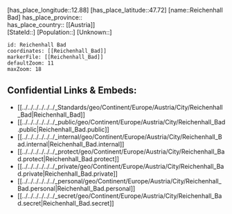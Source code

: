 ﻿---
location: [47.72,12.88] 
mapzoom: [7,12] 
mapmarker: city 
type: City
tags:
- geo/City


SpocWebEntityId: 33689
isDeleted: false
confidential: public

---
[has_place_longitude::12.88] 
[has_place_latitude::47.72] 
[name::Reichenhall Bad] 
has_place_province::  
has_place_country:: [[Austria]]  
[StateId::] 
[Population::] 
[Unknown::] 


```leaflet
id: Reichenhall Bad
coordinates: [[Reichenhall_Bad]] 
markerFile: [[Reichenhall_Bad]] 
defaultZoom: 11 
maxZoom: 18
```


## Confidential Links & Embeds: 
- [[../../../../../../_Standards/geo/Continent/Europe/Austria/City/Reichenhall_Bad|Reichenhall_Bad]] 
- [[../../../../../../_public/geo/Continent/Europe/Austria/City/Reichenhall_Bad.public|Reichenhall_Bad.public]] 
- [[../../../../../../_internal/geo/Continent/Europe/Austria/City/Reichenhall_Bad.internal|Reichenhall_Bad.internal]] 
- [[../../../../../../_protect/geo/Continent/Europe/Austria/City/Reichenhall_Bad.protect|Reichenhall_Bad.protect]] 
- [[../../../../../../_private/geo/Continent/Europe/Austria/City/Reichenhall_Bad.private|Reichenhall_Bad.private]] 
- [[../../../../../../_personal/geo/Continent/Europe/Austria/City/Reichenhall_Bad.personal|Reichenhall_Bad.personal]] 
- [[../../../../../../_secret/geo/Continent/Europe/Austria/City/Reichenhall_Bad.secret|Reichenhall_Bad.secret]] 
